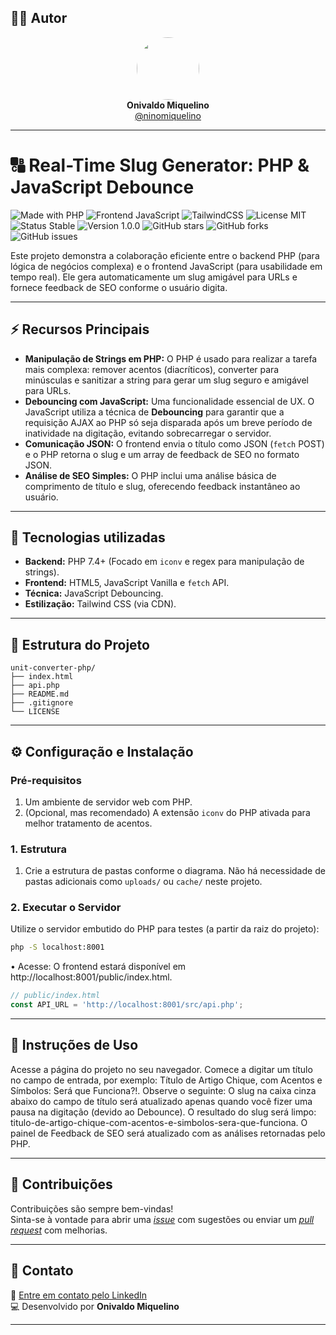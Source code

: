 ## 👨‍💻 Autor

<div align="center">
  <img src="https://avatars.githubusercontent.com/ninomiquelino" width="100" height="100" style="border-radius: 50%">
  <br>
  <strong>Onivaldo Miquelino</strong>
  <br>
  <a href="https://github.com/ninomiquelino">@ninomiquelino</a>
</div>

---

# 🔠 Real-Time Slug Generator: PHP & JavaScript Debounce

![Made with PHP](https://img.shields.io/badge/PHP-777BB4?logo=php&logoColor=white)
![Frontend JavaScript](https://img.shields.io/badge/Frontend-JavaScript-F7DF1E?logo=javascript&logoColor=black)
![TailwindCSS](https://img.shields.io/badge/TailwindCSS-38B2AC?logo=tailwindcss&logoColor=white)
![License MIT](https://img.shields.io/badge/License-MIT-green)
![Status Stable](https://img.shields.io/badge/Status-Stable-success)
![Version 1.0.0](https://img.shields.io/badge/Version-1.0.0-blue)
![GitHub stars](https://img.shields.io/github/stars/NinoMiquelino/seo-slug-generator?style=social)
![GitHub forks](https://img.shields.io/github/forks/NinoMiquelino/seo-slug-generator?style=social)
![GitHub issues](https://img.shields.io/github/issues/NinoMiquelino/seo-slug-generator)

Este projeto demonstra a colaboração eficiente entre o backend PHP (para lógica de negócios complexa) e o frontend JavaScript (para usabilidade em tempo real). Ele gera automaticamente um slug amigável para URLs e fornece feedback de SEO conforme o usuário digita.

---

## ⚡ Recursos Principais

* **Manipulação de Strings em PHP:** O PHP é usado para realizar a tarefa mais complexa: remover acentos (diacríticos), converter para minúsculas e sanitizar a string para gerar um slug seguro e amigável para URLs.
* **Debouncing com JavaScript:** Uma funcionalidade essencial de UX. O JavaScript utiliza a técnica de **Debouncing** para garantir que a requisição AJAX ao PHP só seja disparada após um breve período de inatividade na digitação, evitando sobrecarregar o servidor.
* **Comunicação JSON:** O frontend envia o título como JSON (`fetch` POST) e o PHP retorna o slug e um array de feedback de SEO no formato JSON.
* **Análise de SEO Simples:** O PHP inclui uma análise básica de comprimento de título e slug, oferecendo feedback instantâneo ao usuário.

---

## 🧠 Tecnologias utilizadas

* **Backend:** PHP 7.4+ (Focado em `iconv` e regex para manipulação de strings).
* **Frontend:** HTML5, JavaScript Vanilla e `fetch` API.
* **Técnica:** JavaScript Debouncing.
* **Estilização:** Tailwind CSS (via CDN).

---

## 🧩 Estrutura do Projeto

```
unit-converter-php/
├── index.html
├── api.php
├── README.md
├── .gitignore
└── LICENSE
```
---

## ⚙️ Configuração e Instalação

### Pré-requisitos

1.  Um ambiente de servidor web com PHP.
2.  (Opcional, mas recomendado) A extensão `iconv` do PHP ativada para melhor tratamento de acentos.

### 1. Estrutura

1.  Crie a estrutura de pastas conforme o diagrama. Não há necessidade de pastas adicionais como `uploads/` ou `cache/` neste projeto.

### 2. Executar o Servidor

Utilize o servidor embutido do PHP para testes (a partir da raiz do projeto):

```bash
php -S localhost:8001
```

​• Acesse: O frontend estará disponível em http://localhost:8001/public/index.html.

```javascript
// public/index.html
const API_URL = 'http://localhost:8001/src/api.php'; 

```

---

## 📝 Instruções de Uso
​Acesse a página do projeto no seu navegador.
​Comece a digitar um título no campo de entrada, por exemplo: Título de Artigo Chique, com Acentos e Símbolos: Será que Funciona?!.
​Observe o seguinte:
​O slug na caixa cinza abaixo do campo de título será atualizado apenas quando você fizer uma pausa na digitação (devido ao Debounce).
​O resultado do slug será limpo: titulo-de-artigo-chique-com-acentos-e-simbolos-sera-que-funciona.
​O painel de Feedback de SEO será atualizado com as análises retornadas pelo PHP.

---

## 🤝 Contribuições
Contribuições são sempre bem-vindas!  
Sinta-se à vontade para abrir uma [*issue*](https://github.com/NinoMiquelino/seo-slug-generator/issues) com sugestões ou enviar um [*pull request*](https://github.com/NinoMiquelino/seo-slug-generator/pulls) com melhorias.

---

## 💬 Contato
📧 [Entre em contato pelo LinkedIn](https://www.linkedin.com/in/onivaldomiquelino/)  
💻 Desenvolvido por **Onivaldo Miquelino**

---
